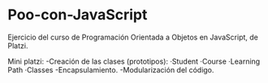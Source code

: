 # Poo-con-JavaScript
Ejercicio del curso de Programación Orientada a Objetos en JavaScript, de Platzi.

Mini platzi:
-Creación de las clases (prototipos):
  ·Student
  ·Course
  ·Learning Path
  ·Classes
-Encapsulamiento.
 -Modularización del código.
